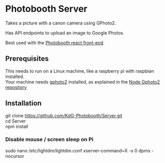 # Photobooth Server

Takes a picture with a canon camera using GPhoto2. 

Has API endpoints to upload an image to Google Photos.

Best used with the [Photobooth react front-end](https://github.com/KdG-Photobooth/Photobooth).

## Prerequisites
This needs to run on a Linux machine, like a raspberry pi with raspbian installed.  
Your machine needs [gphoto2](https://github.com/lwille/node-gphoto2) installed, as explained in the [Node Gphoto2 repository](https://github.com/lwille/node-gphoto2)

## Installation

git clone https://github.com/KdG-Photobooth/Server.git  
cd Server  
npm install


### Disable mouse / screen sleep on Pi
sudo nano /etc/lightdm/lightdm.conf
xserver-command=X -s 0 dpms -nocursor